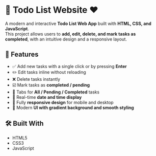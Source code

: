 # 📝 Todo List Website ❤️

A modern and interactive **Todo List Web App** built with **HTML, CSS, and JavaScript**.  
This project allows users to **add, edit, delete, and mark tasks as completed**, with an intuitive design and a responsive layout.  

## 🌟 Features
- ✅ Add new tasks with a single click or by pressing **Enter**  
- ✏️ Edit tasks inline without reloading  
- ❌ Delete tasks instantly  
- ☑️ Mark tasks as **completed / pending**  
- 📂 Tabs for **All / Pending / Completed** tasks  
- 📅 Real-time **date and time display**  
- 📱 Fully **responsive design** for mobile and desktop  
- 🎨 Modern **UI with gradient background and smooth styling**  

## 🛠️ Built With
- HTML5
- CSS3  
- JavaScript  

